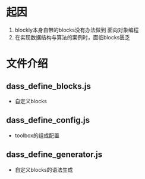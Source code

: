 # 起因
1. blockly本身自带的blocks没有办法做到 面向对象编程
2. 在实现数据结构与算法的案例时，面临blocks匮乏

# 文件介绍
## dass_define_blocks.js
* 自定义blocks

## dass_define_config.js
* toolbox的组成配置

## dass_define_generator.js
* 自定义blocks的语法生成